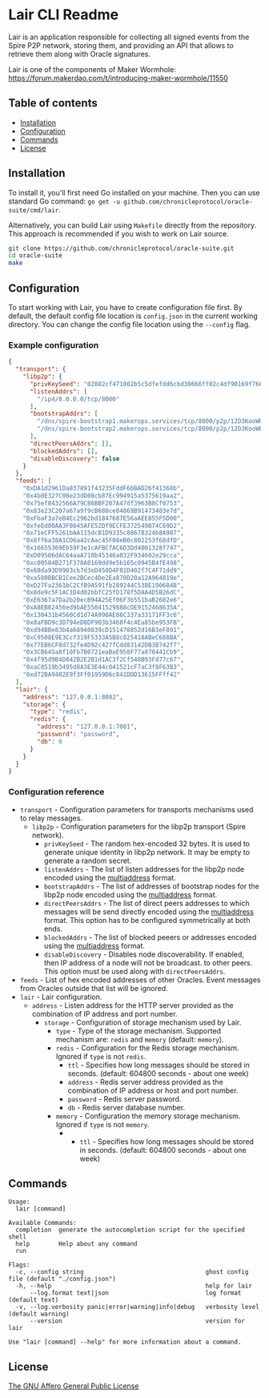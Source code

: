 # Lair CLI Readme

Lair is an application responsible for collecting all signed events from the Spire P2P network, storing them, and
providing an API that allows to retrieve them along with Oracle signatures.

Lair is one of the components of Maker Wormhole: https://forum.makerdao.com/t/introducing-maker-wormhole/11550

## Table of contents

* [Installation](#installation)
* [Configuration](#configuration)
* [Commands](#commands)
* [License](#license)

## Installation

To install it, you'll first need Go installed on your machine. Then you can use standard Go
command: `go get -u github.com/chronicleprotocol/oracle-suite/cmd/lair`.

Alternatively, you can build Lair using `Makefile` directly from the repository. This approach is recommended if you
wish to work on Lair source.

```bash
git clone https://github.com/chronicleprotocol/oracle-suite.git
cd oracle-suite
make
```

## Configuration

To start working with Lair, you have to create configuration file first. By default, the default config file location
is `config.json` in the current working directory. You can change the config file location using the `--config` flag.

### Example configuration

```json
{
  "transport": {
    "libp2p": {
      "privKeySeed": "02082cf471002b5c5dfefdd6cbd30666ff02c4df90169f766877caec26ed4f88",
      "listenAddrs": [
        "/ip4/0.0.0.0/tcp/8000"
      ],
      "bootstrapAddrs": [
        "/dns/spire-bootstrap1.makerops.services/tcp/8000/p2p/12D3KooWRfYU5FaY9SmJcRD5Ku7c1XMBRqV6oM4nsnGQ1QRakSJi",
        "/dns/spire-bootstrap2.makerops.services/tcp/8000/p2p/12D3KooWBGqjW4LuHUoYZUhbWW1PnDVRUvUEpc4qgWE3Yg9z1MoR"
      ],
      "directPeersAddrs": [],
      "blockedAddrs": [],
      "disableDiscovery": false
    }
  },
  "feeds": [
    "0xDA1d2961Da837891f43235FddF66BAD26f41368b",
    "0x4b0E327C08e23dD08cb87Ec994915a5375619aa2",
    "0x75ef8432566A79C86BBF207A47df3963B8Cf0753",
    "0x83e23C207a67a9f9cB680ce84869B91473403e7d",
    "0xFbaF3a7eB4Ec2962bd1847687E56aAEE855F5D00",
    "0xfeEd00AA3F0845AFE52Df9ECFE372549B74C69D2",
    "0x71eCFF5261bAA115dcB1D9335c88678324b8A987",
    "0x8ff6a38A1CD6a42cAac45F08eB0c802253f68dfD",
    "0x16655369Eb59F3e1cAFBCfAC6D3Dd4001328f747",
    "0xD09506dAC64aaA718b45346a032F934602e29cca",
    "0xc00584B271F378A0169dd9e5b165c0945B4fE498",
    "0x60da93D9903cb7d3eD450D4F81D402f7C4F71dd9",
    "0xa580BBCB1Cee2BCec4De2Ea870D20a12A964819e",
    "0xD27Fa2361bC2CfB9A591fb289244C538E190684B",
    "0x8de9c5F1AC1D4d02bbfC25fD178f5DAA4D5B26dC",
    "0xE6367a7Da2b20ecB94A25Ef06F3b551baB2682e6",
    "0xA8EB82456ed9bAE55841529888cDE9152468635A",
    "0x130431b4560Cd1d74A990AE86C337a33171FF3c6",
    "0x8aFBD9c3D794eD8DF903b3468f4c4Ea85be953FB",
    "0xd94BBe83b4a68940839cD151478852d16B3eF891",
    "0xC9508E9E3Ccf319F5333A5B8c825418ABeC688BA",
    "0x77EB6CF8d732fe4D92c427fCdd83142DB3B742f7",
    "0x3CB645a8f10Fb7B0721eaBaE958F77a878441Cb9",
    "0x4f95d9B4D842B2E2B1d1AC3f2Cf548B93Fd77c67",
    "0xaC8519b3495d8A3E3E44c041521cF7aC3f8F63B3",
    "0xd72BA9402E9f3Ff01959D6c841DDD13615FFff42"
  ],
  "lair": {
    "address": "127.0.0.1:8082",
    "storage": {
      "type": "redis",
      "redis": {
        "address": "127.0.0.1:7001",
        "password": "password",
        "db": 0
      }
    }
  }
}
```

### Configuration reference

- `transport` - Configuration parameters for transports mechanisms used to relay messages. 
    - `libp2p` - Configuration parameters for the libp2p transport (Spire network).
      - `privKeySeed` - The random hex-encoded 32 bytes. It is used to generate unique identity in libp2p network. It may
        be empty to generate a random secret.
      - `listenAddrs` - The list of listen addresses for the libp2p node encoded using the 
        [multiaddress](https://docs.libp2p.io/concepts/addressing/) format.
      - `bootstrapAddrs` - The list of addresses of bootstrap nodes for the libp2p node encoded using the
        [multiaddress](https://docs.libp2p.io/concepts/addressing/) format.
      - `directPeersAddrs` - The list of direct peers addresses to which messages will be send directly encoded using the
        [multiaddress](https://docs.libp2p.io/concepts/addressing/) format. This option has to be configured symmetrically
        at both ends.
      - `blockedAddrs` - The list of blocked peeers or addresses encoded using the
        [multiaddress](https://docs.libp2p.io/concepts/addressing/) format.
      - `disableDiscovery` - Disables node discoverability. If enabled, then IP address of a node will not be broadcast.
        to other peers. This option must be used along with `directPeersAddrs`.
- `feeds` - List of hex encoded addresses of other Oracles. Event messages from Oracles outside that list will be ignored.
- `lair` - Lair configuration.
  - `address` - Listen address for the HTTP server provided as the combination of IP address and port number.
    - `storage` - Configuration of storage mechanism used by Lair.
      - `type` - Type of the storage mechanism. Supported mechanism are: `redis` and `memory` (default: `memory`).
      - `redis` - Configuration for the Redis storage mechanism. Ignored if `type` is not `redis`.
        - `ttl` - Specifies how long messages should be stored in seconds. (default: 604800 seconds - about one week)
        - `address` - Redis server address provided as the combination of IP address or host and port number.
        - `password` - Redis server password.
        - `db` - Redis server database number.
      - `memory` - Configuration the memory storage mechanism. Ignored if `type` is not `memory`.
        - - `ttl` - Specifies how long messages should be stored in seconds. (default: 604800 seconds - about one week)

## Commands
```
Usage:
  lair [command]

Available Commands:
  completion  generate the autocompletion script for the specified shell
  help        Help about any command
  run         

Flags:
  -c, --config string                                  ghost config file (default "./config.json")
  -h, --help                                           help for lair
      --log.format text|json                           log format (default text)
  -v, --log.verbosity panic|error|warning|info|debug   verbosity level (default warning)
      --version                                        version for lair

Use "lair [command] --help" for more information about a command.

```

## License

[The GNU Affero General Public License](https://www.notion.so/LICENSE)
